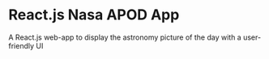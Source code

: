 # React.js Nasa APOD App
 A React.js web-app to display the astronomy picture of the day with a user-friendly UI

